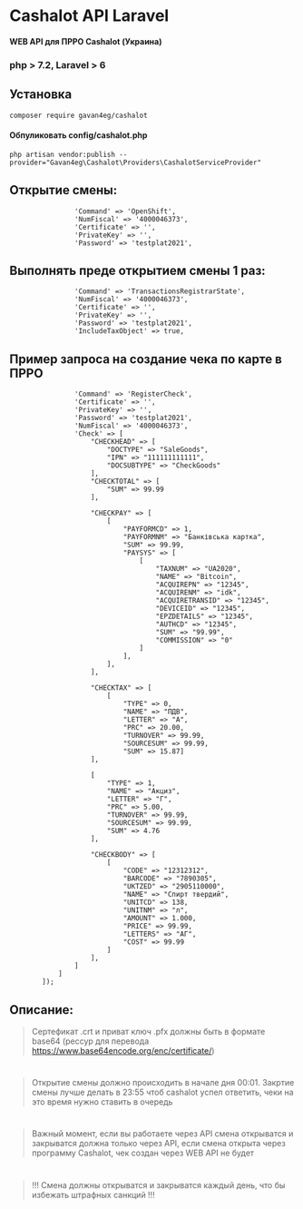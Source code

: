 # Cashalot API Laravel
#### WEB API для ПРРО Cashalot (Украина)

###  php > 7.2, Laravel > 6

## Установка
``` 
composer require gavan4eg/cashalot
```
#### Обпуликовать config/cashalot.php
``` 
php artisan vendor:publish --provider="Gavan4eg\Cashalot\Providers\CashalotServiceProvider"
``` 

## Открытие смены:

```              
                'Command' => 'OpenShift',
                'NumFiscal' => '4000046373',
                'Certificate' => '',
                'PrivateKey' => '',
                'Password' => 'testplat2021',
```

## Выполнять преде открытием смены 1 раз:

```
                'Command' => 'TransactionsRegistrarState',
                'NumFiscal' => '4000046373',
                'Certificate' => '',
                'PrivateKey' => '',
                'Password' => 'testplat2021',
                'IncludeTaxObject' => true,
```

## Пример запроса на создание чека по карте в ПРРО

```
                'Command' => 'RegisterCheck',
                'Certificate' => '',
                'PrivateKey' => '',
                'Password' => 'testplat2021',
                'NumFiscal' => '4000046373',
                'Check' => [
                    "CHECKHEAD" => [
                        "DOCTYPE" => "SaleGoods",
                        "IPN" => "111111111111",
                        "DOCSUBTYPE" => "CheckGoods"
                    ],
                    "CHECKTOTAL" => [
                        "SUM" => 99.99
                    ],

                    "CHECKPAY" => [
                        [
                            "PAYFORMCD" => 1,
                            "PAYFORMNM" => "Банківська картка",
                            "SUM" => 99.99,
                            "PAYSYS" => [
                                [
                                    "TAXNUM" => "UA2020",
                                    "NAME" => "Bitcoin",
                                    "ACQUIREPN" => "12345",
                                    "ACQUIRENM" => "idk",
                                    "ACQUIRETRANSID" => "12345",
                                    "DEVICEID" => "12345",
                                    "EPZDETAILS" => "12345",
                                    "AUTHCD" => "12345",
                                    "SUM" => "99.99",
                                    "COMMISSION" => "0"
                                ]
                            ],
                        ],
                    ],

                    "CHECKTAX" => [
                        [
                            "TYPE" => 0,
                            "NAME" => "ПДВ",
                            "LETTER" => "А",
                            "PRC" => 20.00,
                            "TURNOVER" => 99.99,
                            "SOURCESUM" => 99.99,
                            "SUM" => 15.87]
                    ],

                    [
                        "TYPE" => 1,
                        "NAME" => "Акциз",
                        "LETTER" => "Г",
                        "PRC" => 5.00,
                        "TURNOVER" => 99.99,
                        "SOURCESUM" => 99.99,
                        "SUM" => 4.76
                    ],

                    "CHECKBODY" => [
                        [
                            "CODE" => "12312312",
                            "BARCODE" => "7890305",
                            "UKTZED" => "2905110000",
                            "NAME" => "Спирт твердий",
                            "UNITCD" => 138,
                            "UNITNM" => "л",
                            "AMOUNT" => 1.000,
                            "PRICE" => 99.99,
                            "LETTERS" => "АГ",
                            "COST" => 99.99
                        ]
                    ],
                ]
            ]
        ]);
```
## Описание:

> Сертефикат .crt и приват ключ .pfx должны быть в формате base64 (рессур для перевода https://www.base64encode.org/enc/certificate/)
#
> Открытие смены должно происходить в начале дня 00:01. Закртие смены лучше делать в 23:55 чтоб cashalot успел ответить, чеки на это время нужно ставить в очередь
#
> Важный момент, если вы работаете через API смена открыватся и закрыватся должна только через API, если смена открыта через программу Cashalot, чек создан через WEB API не будет
#
> !!! Смена должны открыватся и закрыватся каждый день, что бы избежать штрафных санкций !!!
